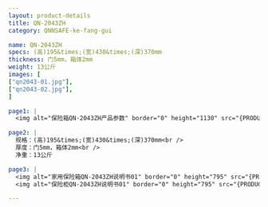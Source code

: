 ```yaml
---
layout: product-details
title: QN-2043ZH
category: QNNSAFE-ke-fang-gui

name: QN-2043ZH
specs: (高)195&times;(宽)430&times;(深)370mm
thickness: 门5mm，箱体2mm
weight: 13公斤
images: [
["qn2043-01.jpg"],
["qn2043-02.jpg"],
]

page1: |
  <img alt="保险箱QN-2043ZH产品参数" border="0" height="1130" src="{PRODUCT_IMAGES}twcps1.jpg" width="538" />

page2: |
  规格：(高)195&times;(宽)430&times;(深)370mm<br />
  厚度：门5mm，箱体2mm<br />
  净重：13公斤

page3: |
  <img alt="家用保险箱QN-2043ZH说明书01" border="0" height="795" src="{PRODUCT_IMAGES}qn2043-sm01.jpg" width="538" /><br />
  <img alt="保险柜QN-2043ZH说明书01" border="0" height="795" src="{PRODUCT_IMAGES}qn2043-sm01.jpg" width="538" />

---
```

